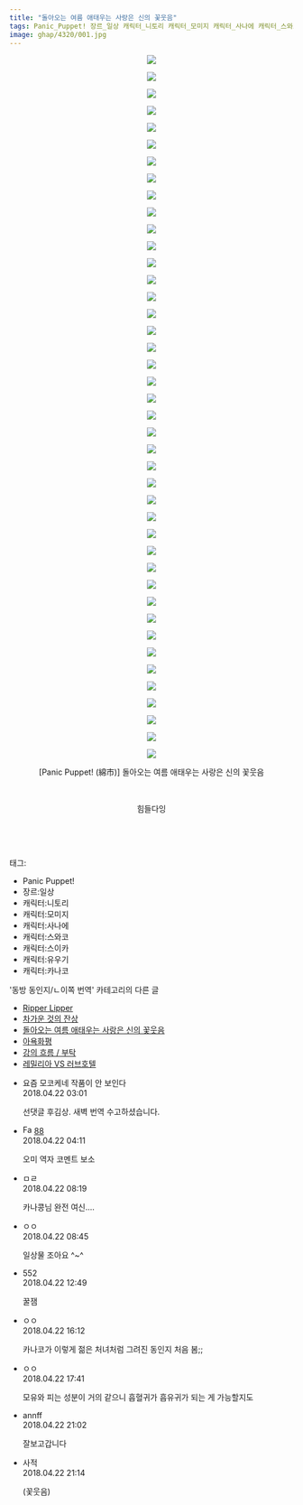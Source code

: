 ```yaml
---
title: "돌아오는 여름 애태우는 사랑은 신의 꽃웃음"
tags: Panic_Puppet! 장르_일상 캐릭터_니토리 캐릭터_모미지 캐릭터_사나에 캐릭터_스와코 캐릭터_스이카 캐릭터_유우기 캐릭터_카나코 綿市 동방_동인지／ㄴ이쪽_번역
image: ghap/4320/001.jpg
---
```

<div class="article">
<p style="text-align: center; clear: none; float: none;"><img src="{{ site.nasurl }}/ghap/4320/001.jpg"/></p>
<p style="text-align: center; clear: none; float: none;"><img src="{{ site.nasurl }}/ghap/4320/002.jpg"/></p>
<p style="text-align: center; clear: none; float: none;"><img src="{{ site.nasurl }}/ghap/4320/003.jpg"/></p>
<p style="text-align: center; clear: none; float: none;"><img src="{{ site.nasurl }}/ghap/4320/004.jpg"/></p>
<p style="text-align: center; clear: none; float: none;"><img src="{{ site.nasurl }}/ghap/4320/005.jpg"/></p>
<p style="text-align: center; clear: none; float: none;"><img src="{{ site.nasurl }}/ghap/4320/006.jpg"/></p>
<p style="text-align: center; clear: none; float: none;"><img src="{{ site.nasurl }}/ghap/4320/007.jpg"/></p>
<p style="text-align: center; clear: none; float: none;"><img src="{{ site.nasurl }}/ghap/4320/008.jpg"/></p>
<p style="text-align: center; clear: none; float: none;"><img src="{{ site.nasurl }}/ghap/4320/009.jpg"/></p>
<p style="text-align: center; clear: none; float: none;"><img src="{{ site.nasurl }}/ghap/4320/010.jpg"/></p>
<p style="text-align: center; clear: none; float: none;"><img src="{{ site.nasurl }}/ghap/4320/011.jpg"/></p>
<p style="text-align: center; clear: none; float: none;"><img src="{{ site.nasurl }}/ghap/4320/012.jpg"/></p>
<p style="text-align: center; clear: none; float: none;"><img src="{{ site.nasurl }}/ghap/4320/013.jpg"/></p>
<p style="text-align: center; clear: none; float: none;"><img src="{{ site.nasurl }}/ghap/4320/014.jpg"/></p>
<p style="text-align: center; clear: none; float: none;"><img src="{{ site.nasurl }}/ghap/4320/015.jpg"/></p>
<p style="text-align: center; clear: none; float: none;"><img src="{{ site.nasurl }}/ghap/4320/016.jpg"/></p>
<p style="text-align: center; clear: none; float: none;"><img src="{{ site.nasurl }}/ghap/4320/017.jpg"/></p>
<p style="text-align: center; clear: none; float: none;"><img src="{{ site.nasurl }}/ghap/4320/018.jpg"/></p>
<p style="text-align: center; clear: none; float: none;"><img src="{{ site.nasurl }}/ghap/4320/019.jpg"/></p>
<p style="text-align: center; clear: none; float: none;"><img src="{{ site.nasurl }}/ghap/4320/020.jpg"/></p>
<p style="text-align: center; clear: none; float: none;"><img src="{{ site.nasurl }}/ghap/4320/021.jpg"/></p>
<p style="text-align: center; clear: none; float: none;"><img src="{{ site.nasurl }}/ghap/4320/022.jpg"/></p>
<p style="text-align: center; clear: none; float: none;"><img src="{{ site.nasurl }}/ghap/4320/023.jpg"/></p>
<p style="text-align: center; clear: none; float: none;"><img src="{{ site.nasurl }}/ghap/4320/024.jpg"/></p>
<p style="text-align: center; clear: none; float: none;"><img src="{{ site.nasurl }}/ghap/4320/025.jpg"/></p>
<p style="text-align: center; clear: none; float: none;"><img src="{{ site.nasurl }}/ghap/4320/026.jpg"/></p>
<p style="text-align: center; clear: none; float: none;"><img src="{{ site.nasurl }}/ghap/4320/027.jpg"/></p>
<p style="text-align: center; clear: none; float: none;"><img src="{{ site.nasurl }}/ghap/4320/028.jpg"/></p>
<p style="text-align: center; clear: none; float: none;"><img src="{{ site.nasurl }}/ghap/4320/029.jpg"/></p>
<p style="text-align: center; clear: none; float: none;"><img src="{{ site.nasurl }}/ghap/4320/030.jpg"/></p>
<p style="text-align: center; clear: none; float: none;"><img src="{{ site.nasurl }}/ghap/4320/031.jpg"/></p>
<p style="text-align: center; clear: none; float: none;"><img src="{{ site.nasurl }}/ghap/4320/032.jpg"/></p>
<p style="text-align: center; clear: none; float: none;"><img src="{{ site.nasurl }}/ghap/4320/033.jpg"/></p>
<p style="text-align: center; clear: none; float: none;"><img src="{{ site.nasurl }}/ghap/4320/034.jpg"/></p>
<p style="text-align: center; clear: none; float: none;"><img src="{{ site.nasurl }}/ghap/4320/035.jpg"/></p>
<p style="text-align: center; clear: none; float: none;"><img src="{{ site.nasurl }}/ghap/4320/036.jpg"/></p>
<p style="text-align: center; clear: none; float: none;"><img src="{{ site.nasurl }}/ghap/4320/037.jpg"/></p>
<p style="text-align: center; clear: none; float: none;"><img src="{{ site.nasurl }}/ghap/4320/038.jpg"/></p>
<p style="text-align: center; clear: none; float: none;"><img src="{{ site.nasurl }}/ghap/4320/039.jpg"/></p>
<p style="text-align: center; clear: none; float: none;"><img src="{{ site.nasurl }}/ghap/4320/040.jpg"/></p>
<p style="text-align: center; clear: none; float: none;"><img src="{{ site.nasurl }}/ghap/4320/041.jpg"/></p>
<p style="text-align: center; clear: none; float: none;"><img src="{{ site.nasurl }}/ghap/4320/042.jpg"/></p>
<p style="text-align: center; clear: none; float: none;">[Panic Puppet! (綿市)] 돌아오는 여름 애태우는 사랑은 신의 꽃웃음</p>
<p style="text-align: center; clear: none; float: none;"><br/></p>
<p style="text-align: center; clear: none; float: none;">힘들다잉</p>
<p style="text-align: center; clear: none; float: none;"><br/></p>
<p><br/></p>
</div><div class="tagTrail">
<p>태그: </p>
<ul>
<li>Panic Puppet!</li>
<li>장르:일상</li>
<li>캐릭터:니토리</li>
<li>캐릭터:모미지</li>
<li>캐릭터:사나에</li>
<li>캐릭터:스와코</li>
<li>캐릭터:스이카</li>
<li>캐릭터:유우기</li>
<li>캐릭터:카나코</li>
</ul>
</div><div class="another">
<p>'동방 동인지/ㄴ이쪽 번역' 카테고리의 다른 글</p>
<ul>
<li><a href="/2018-04-24-ghap_4322">Ripper Lipper</a></li>
<li><a href="/2018-04-22-ghap_4321">차가운 것의 잔상</a></li>
<li><a href="/2018-04-22-ghap_4320">돌아오는 여름 애태우는 사랑은 신의 꽃웃음</a></li>
<li><a href="/2018-04-21-ghap_4319">아욕화평</a></li>
<li><a href="/2018-04-20-ghap_4307">강의 흐름 / 부탁</a></li>
<li><a href="/2018-04-18-ghap_4306">레밀리아 VS 러브호텔</a></li>
</ul>
</div><div class="cb_module cb_fluid">
<div class="cb_wrt cb_profile">
<div class="comment">
<ul>
<li class="cb_thumb_off" id="comment15242886">
<div class="cb_comment_area">
<div class="cb_info_area">
<div class="cb_section">
<span class="cb_nick_name">요즘 모코케네 작품이 안 보인다</span>
</div>
<div class="cb_section">
<span class="cb_date">2018.04.22 03:01 </span>
</div>
</div>
<div class="cb_dsc_comment">
<p class="cb_dsc">
											선댓글 후김상. 새벽 번역 수고하셨습니다.
										</p>
</div>
</div></li>
<li class="cb_thumb_off" id="comment15242905">
<div class="cb_comment_area">
<div class="cb_info_area">
<div class="cb_section">
<span class="cb_nick_name"><img alt="Favicon of http://8068joshua1@naver.com" height="16" onerror="this.onerror=null;this.parentNode.removeChild(this)" src="http://naver.com/favicon.ico" width="16"/> <a href="http://8068joshua1@naver.com" onclick="return openLinkInNewWindow(this)">88</a></span>
</div>
<div class="cb_section">
<span class="cb_date">2018.04.22 04:11 </span>
</div>
</div>
<div class="cb_dsc_comment">
<p class="cb_dsc">
											오미 역자 코멘트 보소
										</p>
</div>
</div></li>
<li class="cb_thumb_off" id="comment15242943">
<div class="cb_comment_area">
<div class="cb_info_area">
<div class="cb_section">
<span class="cb_nick_name">ㅁㄹ</span>
</div>
<div class="cb_section">
<span class="cb_date">2018.04.22 08:19 </span>
</div>
</div>
<div class="cb_dsc_comment">
<p class="cb_dsc">
											카나콩님 완전 여신....
										</p>
</div>
</div></li>
<li class="cb_thumb_off" id="comment15242952">
<div class="cb_comment_area">
<div class="cb_info_area">
<div class="cb_section">
<span class="cb_nick_name">ㅇㅇ</span>
</div>
<div class="cb_section">
<span class="cb_date">2018.04.22 08:45 </span>
</div>
</div>
<div class="cb_dsc_comment">
<p class="cb_dsc">
											일상물 조아요 ^~^
										</p>
</div>
</div></li>
<li class="cb_thumb_off" id="comment15243020">
<div class="cb_comment_area">
<div class="cb_info_area">
<div class="cb_section">
<span class="cb_nick_name">552</span>
</div>
<div class="cb_section">
<span class="cb_date">2018.04.22 12:49 </span>
</div>
</div>
<div class="cb_dsc_comment">
<p class="cb_dsc">
											꿀잼
										</p>
</div>
</div></li>
<li class="cb_thumb_off" id="comment15243073">
<div class="cb_comment_area">
<div class="cb_info_area">
<div class="cb_section">
<span class="cb_nick_name">ㅇㅇ</span>
</div>
<div class="cb_section">
<span class="cb_date">2018.04.22 16:12 </span>
</div>
</div>
<div class="cb_dsc_comment">
<p class="cb_dsc">
											카나코가 이렇게 젊은 처녀처럼 그려진 동인지 처음 봄;;
										</p>
</div>
</div></li>
<li class="cb_thumb_off" id="comment15243096">
<div class="cb_comment_area">
<div class="cb_info_area">
<div class="cb_section">
<span class="cb_nick_name">ㅇㅇ</span>
</div>
<div class="cb_section">
<span class="cb_date">2018.04.22 17:41 </span>
</div>
</div>
<div class="cb_dsc_comment">
<p class="cb_dsc">
											모유와 피는 성분이 거의 같으니 흡혈귀가 흡유귀가 되는 게 가능할지도
										</p>
</div>
</div></li>
<li class="cb_thumb_off" id="comment15243195">
<div class="cb_comment_area">
<div class="cb_info_area">
<div class="cb_section">
<span class="cb_nick_name">annff</span>
</div>
<div class="cb_section">
<span class="cb_date">2018.04.22 21:02 </span>
</div>
</div>
<div class="cb_dsc_comment">
<p class="cb_dsc">
											잘보고갑니다
										</p>
</div>
</div></li>
<li class="cb_thumb_off" id="comment15243204">
<div class="cb_comment_area">
<div class="cb_info_area">
<div class="cb_section">
<span class="cb_nick_name">사적</span>
</div>
<div class="cb_section">
<span class="cb_date">2018.04.22 21:14 </span>
</div>
</div>
<div class="cb_dsc_comment">
<p class="cb_dsc">
											(꽃웃음)
										</p>
</div>
</div></li>
</ul>
</div>
</div><!-- commentList close -->
</div>